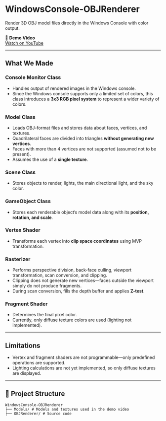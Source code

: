 # WindowsConsole-OBJRenderer

Render 3D OBJ model files directly in the Windows Console with color output.  

🎥 **Demo Video**  
[Watch on YouTube](https://youtu.be/vxZlHLDut2k)

---

## What We Made

### Console Monitor Class
- Handles output of rendered images in the Windows console.  
- Since the Windows console supports only a limited set of colors, this class introduces a **3x3 RGB pixel system** to represent a wider variety of colors.  

### Model Class
- Loads OBJ-format files and stores data about faces, vertices, and textures.  
- Quadrilateral faces are divided into triangles **without generating new vertices**.  
- Faces with more than 4 vertices are not supported (assumed not to be present).  
- Assumes the use of a **single texture**.  

### Scene Class
- Stores objects to render, lights, the main directional light, and the sky color.  

### GameObject Class
- Stores each renderable object’s model data along with its **position, rotation, and scale**.  

### Vertex Shader
- Transforms each vertex into **clip space coordinates** using MVP transformation.  

### Rasterizer
- Performs perspective division, back-face culling, viewport transformation, scan conversion, and clipping.  
- Clipping does not generate new vertices—faces outside the viewport simply do not produce fragments.  
- During scan conversion, fills the depth buffer and applies **Z-test**.  

### Fragment Shader
- Determines the final pixel color.  
- Currently, only diffuse texture colors are used (lighting not implemented).  

---

## Limitations
- Vertex and fragment shaders are not programmable—only predefined operations are supported.  
- Lighting calculations are not yet implemented, so only diffuse textures are displayed.  

---

## 📁 Project Structure

```
WindowsConsole-OBJRenderer
├── Models/ # Models and textures used in the demo video
├── OBJRenderer/ # Source code
```

